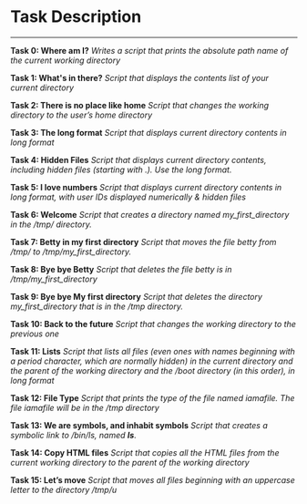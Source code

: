 # Task Description
---
__Task 0: Where am I?__
*Writes a script that prints the absolute path name of the current working directory*

__Task 1: What's in there?__
*Script that displays the contents list of your current directory*

__Task 2: There is no place like home__
*Script that changes the working directory to the user’s home directory*

__Task 3: The long format__
*Script that displays current directory contents in long format*

__Task 4: Hidden Files__
*Script that displays current directory contents, including hidden files (starting with .). Use the long format.*

__Task 5: I love numbers__
*Script that displays current directory contents in long format, with user IDs displayed numerically & hidden files*

__Task 6: Welcome__
*Script that creates a directory named my_first_directory in the /tmp/ directory.*

__Task 7: Betty in my first directory__
*Script that moves the file betty from /tmp/ to /tmp/my_first_directory.*

__Task 8: Bye bye Betty__
*Script that deletes the file betty is in /tmp/my_first_directory*

__Task 9: Bye bye My first directory__
*Script that deletes the directory my_first_directory that is in the /tmp directory.*

__Task 10: Back to the future__
*Script that changes the working directory to the previous one*

__Task 11: Lists__
*Script that lists all files (even ones with names beginning with a period character, which are normally hidden) in the
current directory and the parent of the working directory and the /boot directory (in this order), in long format*

__Task 12: File Type__
*Script that prints the type of the file named iamafile. The file iamafile will be in the /tmp directory*

__Task 13: We are symbols, and inhabit symbols__
*Script that creates a symbolic link to /bin/ls, named __ls__.*

__Task 14: Copy HTML files__
*Script that copies all the HTML files from the current working directory to the parent of the working directory*

__Task 15: Let’s move__
*Script that moves all files beginning with an uppercase letter to the directory /tmp/u*
